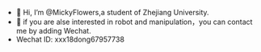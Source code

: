 - 👋 Hi, I’m @MickyFlowers,a student of Zhejiang University.
- 👀 if you are alse interested in robot and manipulation，you can contact me by adding Wechat.
- Wechat ID: xxx18dong67957738

<!---
MickyFlowers/MickyFlowers is a ✨ special ✨ repository because its `README.md` (this file) appears on your GitHub profile.
You can click the Preview link to take a look at your changes.
--->
